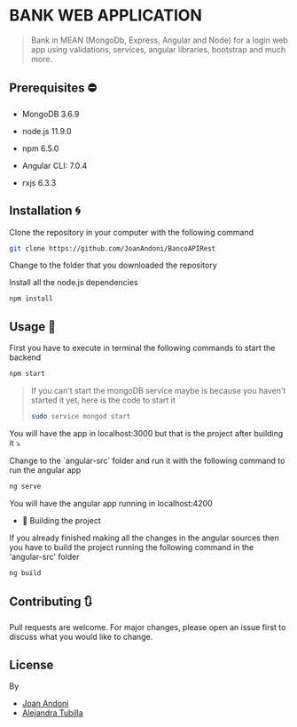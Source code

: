 # BANK WEB APPLICATION

> Bank in MEAN (MongoDb, Express, Angular and Node) for a login web app using validations, services, angular libraries, bootstrap and much more.

## Prerequisites ⛔

- MongoDB 3.6.9

- node.js 11.9.0
- npm 6.5.0

- Angular CLI: 7.0.4
- rxjs 6.3.3

## Installation 🌀

Clone the repository in your computer with the following command
```bash
git clone https://github.com/JoanAndoni/BancoAPIRest  
```

Change to the folder that you downloaded the repository  

Install all the node.js dependencies
```bash
npm install
```

## Usage 🚩

First you have to execute in terminal the following commands to start the backend
```bash
npm start
```
> If you can't start the mongoDB service maybe is because you haven't started it yet, here is the code to start it
> ```bash
> sudo service mongod start
> ```

You will have the app in localhost:3000 but that is the project after building it ⤵️

Change to the ´angular-src´ folder and run it with the following command to run the angular app
```bash
ng serve
```
You will have the angular app running in localhost:4200

- 🔨 Building the project

If you already finished making all the changes in the angular sources then you have to build the project running the following command in the 'angular-src' folder
```bash
ng build
```

## Contributing 🔃

Pull requests are welcome. For major changes, please open an issue first to discuss what you would like to change.

## License
By
* [Joan Andoni](https://github.com/JoanAndoni)
* [Alejandra Tubilla](https://github.com/alejandratub)
